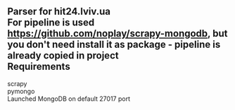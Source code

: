 Parser for hit24.lviv.ua  
For pipeline is used https://github.com/noplay/scrapy-mongodb, but you don't need install it as package - pipeline is already copied in project  
Requirements
------------
scrapy  
pymongo  
Launched MongoDB on default 27017 port
